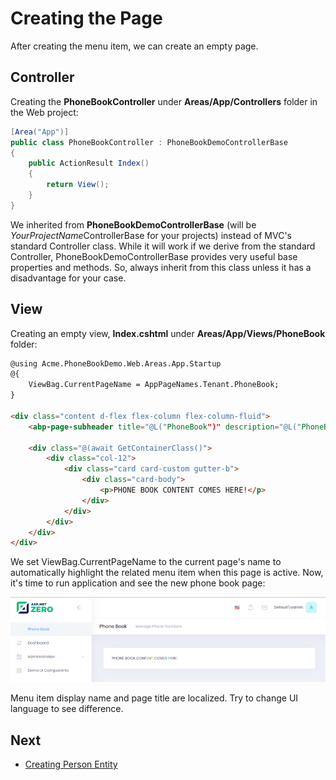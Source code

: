 # Creating the Page

After creating the menu item, we can create an empty page.

## Controller

Creating the **PhoneBookController** under **Areas/App/Controllers**
folder in the Web project:

```csharp
[Area("App")]
public class PhoneBookController : PhoneBookDemoControllerBase
{
    public ActionResult Index()
    {
        return View();
    }
}
```

We inherited from **PhoneBookDemoControllerBase** (will be
*YourProjectName*ControllerBase for your projects) instead of MVC's
standard Controller class. While it will work if we derive from the
standard Controller, PhoneBookDemoControllerBase provides very useful
base properties and methods. So, always inherit from this class unless
it has a disadvantage for your case.

## View

Creating an empty view, **Index.cshtml** under
**Areas/App/Views/PhoneBook** folder:

```html
@using Acme.PhoneBookDemo.Web.Areas.App.Startup
@{
    ViewBag.CurrentPageName = AppPageNames.Tenant.PhoneBook;
}

<div class="content d-flex flex-column flex-column-fluid">
    <abp-page-subheader title="@L("PhoneBook")" description="@L("PhoneBookInfo")"></abp-page-subheader>
    
    <div class="@(await GetContainerClass()">          
        <div class="col-12">
            <div class="card card-custom gutter-b">
                <div class="card-body">
                    <p>PHONE BOOK CONTENT COMES HERE!</p>
                </div>
            </div>
        </div>          
    </div>
</div>
```

We set ViewBag.CurrentPageName to the current page's name to
automatically highlight the related menu item when this page is active.
Now, it's time to run application and see the new phone book page:

<img src="images/phonebook-devextreme-empty-1.png" alt="Phone book empty screen" class="img-thumbnail" />

Menu item display name and page title are localized. Try to change UI
language to see difference.

## Next

- [Creating Person Entity](Developing-Step-By-Step-Core-DevExtreme-Creating-Person-Entity.md)
